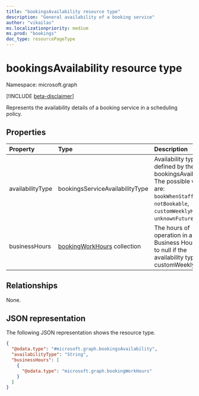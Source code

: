 ```yaml
---
title: "bookingsAvailability resource type"
description: "General availability of a booking service"
author: "vikailas"
ms.localizationpriority: medium
ms.prod: "bookings"
doc_type: resourcePageType
---
```


# bookingsAvailability resource type

Namespace: microsoft.graph

[!INCLUDE [beta-disclaimer](../../includes/beta-disclaimer.md)]

Represents the availability details of a booking service in a scheduling policy.

## Properties
|Property|Type|Description|
|:---|:---|:---|
|availabilityType|bookingsServiceAvailabilityType|Availability type defined by the given bookingsAvailability. The possible values are: `bookWhenStaffAreFree`, `notBookable`, `customWeeklyHours`, `unknownFutureValue`.|
|businessHours|[bookingWorkHours](../resources/bookingworkhours.md) collection|The hours of operation in a week. Business Hours is set to null if the availability type isn't customWeeklyHours.|

## Relationships
None.

## JSON representation
The following JSON representation shows the resource type.
<!-- {
  "blockType": "resource",
  "@odata.type": "microsoft.graph.bookingsAvailability"
}
-->
``` json
{
  "@odata.type": "#microsoft.graph.bookingsAvailability",
  "availabilityType": "String",
  "businessHours": [
    {
      "@odata.type": "microsoft.graph.bookingWorkHours"
    }
  ]
}
```

